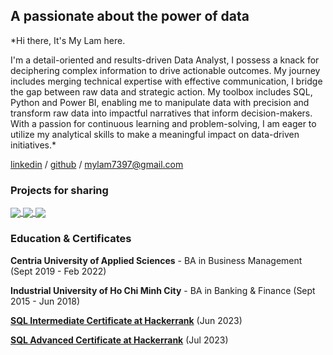 ## A passionate about the power of data
*Hi there, It's My Lam here. 

I'm a detail-oriented and results-driven Data Analyst, I possess a knack for deciphering complex information to drive actionable outcomes. My journey includes merging technical expertise with effective communication, I bridge the gap between raw data and strategic action. My toolbox includes SQL, Python and Power BI, enabling me to manipulate data with precision and transform raw data into impactful narratives that inform decision-makers. With a passion for continuous learning and problem-solving, I am eager to utilize my analytical skills to make a meaningful impact on data-driven initiatives.*

[linkedin](https://www.linkedin.com/in/mylam7/) / [github](https://github.com/mylam7) / mylam7397@gmail.com
 
### **Projects for sharing**

<a href="https://github.com/mylam7/PBI">
  <!-- Change the `github-readme-stats.anuraghazra1.vercel.app` to `github-readme-stats.vercel.app`  -->
  <img align="center" src="https://github-readme-stats.vercel.app/api/pin/?username=mylam7&repo=PBI&theme=shadow_blue" />
</a>  
<a href="https://github.com/mylam7/Explore-Ecommerce-Dataset">
  <!-- Change the `github-readme-stats.anuraghazra1.vercel.app` to `github-readme-stats.vercel.app`  -->
  <img align="center" src="https://github-readme-stats.vercel.app/api/pin/?username=mylam7&repo=Explore-Ecommerce-Dataset&theme=shadow_blue" />
</a>  
<a href="https://github.com/pth11/ML_4G_service_prediction">
  <!-- Change the `github-readme-stats.anuraghazra1.vercel.app` to `github-readme-stats.vercel.app`  -->
  <img align="center" src="https://github-readme-stats.vercel.app/api/pin/?username=pth11&repo=ML_4G_service_prediction&theme=shadow_blue" />
</a>  

### **Education & Certificates**
**Centria University of  Applied Sciences** - BA in Business Management	 (Sept 2019 - Feb 2022)

**Industrial University of Ho Chi Minh City** - BA in Banking & Finance (Sept 2015 - Jun 2018)

[**SQL Intermediate Certificate at Hackerrank**](https://www.hackerrank.com/certificates/17b0cfed2ea2) (Jun 2023)

[**SQL Advanced Certificate at Hackerrank**](https://www.hackerrank.com/certificates/2f2af6f89d1c) (Jul 2023)

